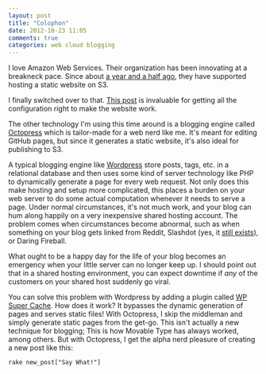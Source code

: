 ```yaml
---
layout: post
title: "Colophon"
date: 2012-10-23 11:05
comments: true
categories: web cloud blogging
---
```

I love Amazon Web Services. Their organization has been innovating at a
breakneck pace. Since about [a year and a half ago][1], they have
supported hosting a static website on S3.

I finally switched over to that. [This post][2] is invaluable for
getting all the configuration right to make the website work.

The other technology I'm using this time around is a blogging engine
called [Octopress][octopress] which is tailor-made for a web nerd like
me. It's meant for editing GitHub pages, but since it generates a static
website, it's also ideal for publishing to S3.

A typical blogging engine like [Wordpress][wordpress] store posts, tags,
etc. in a relational database and then uses some kind of server
technology like PHP to dynamically generate a page for every web
request. Not only does this make hosting and setup more complicated,
this places a burden on your web server to do some actual computation
whenever it needs to serve a page. Under normal circumstances, it's not
much work, and your blog can hum along happily on a very inexpensive
shared hosting account. The problem comes when circumstances become
abnormal, such as when something on your blog gets linked from Reddit,
Slashdot (yes, it [still exists][slashdot]), or Daring Fireball.

What ought to be a happy day for the life of your blog becomes an
emergency when your little server can no longer keep up. I should point
out that in a shared hosting environment, you can expect downtime if
_any_ of the customers on your shared host suddenly go viral.

You can solve this problem with Wordpress by adding a plugin called [WP
Super Cache][wp-super-cache]. How does it work? It bypasses the dynamic
generation of pages and serves static files! With Octopress, I skip the
middleman and simply generate static pages from the get-go. This isn't
actually a new technique for blogging; This is how Movable Type has
always worked, among others. But with Octopress, I get the alpha nerd
pleasure of creating a new post like this:

    rake new_post["Say What!"]

[1]:http://www.allthingsdistributed.com/2011/02/website_amazon_s3.html
[2]:http://stackoverflow.com/questions/8312162/static-hosting-on-amazon-s3-dns-configuration
[octopress]:http://octopress.org/
[wordpress]:http://wordpress.org/
[slashdot]:http://slashdot.org/
[wp-super-cache]:http://wordpress.org/extend/plugins/wp-super-cache/
